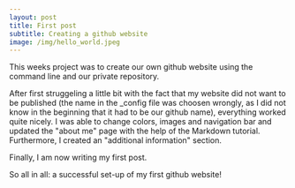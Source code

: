 ```yaml
---
layout: post
title: First post
subtitle: Creating a github website
image: /img/hello_world.jpeg
---
```


This weeks project was to create our own github website using the command line and our private repository. 

After first struggeling a little bit with the fact that my website did not want to be published (the name in the _config file was choosen wrongly, as I did not know in the beginning that it had to be our github name), everything worked quite nicely. I was able to change colors, images and navigation bar and updated the "about me" page with the help of the Markdown tutorial. Furthermore, I created an "additional information" section. 

Finally, I am now writing my first post.

So all in all: a successful set-up of my first github website!
